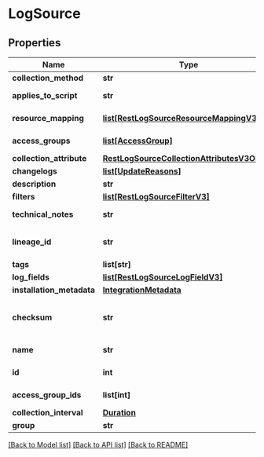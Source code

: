 # LogSource

## Properties
Name | Type | Description | Notes
------------ | ------------- | ------------- | -------------
**collection_method** | **str** |  | [optional] 
**applies_to_script** | **str** | The appliesToScript | [optional] 
**resource_mapping** | [**list[RestLogSourceResourceMappingV3]**](RestLogSourceResourceMappingV3.md) | resource mapping | [optional] 
**access_groups** | [**list[AccessGroup]**](AccessGroup.md) | Module&#x27;s access groups | [optional] 
**collection_attribute** | [**RestLogSourceCollectionAttributesV3Object**](RestLogSourceCollectionAttributesV3Object.md) |  | [optional] 
**changelogs** | [**list[UpdateReasons]**](UpdateReasons.md) |  | [optional] 
**description** | **str** | description | [optional] 
**filters** | [**list[RestLogSourceFilterV3]**](RestLogSourceFilterV3.md) |  | [optional] 
**technical_notes** | **str** | The technicalNotes | [optional] 
**lineage_id** | **str** | The lineageId the LMModule belongs to | [optional] 
**tags** | **list[str]** | tags | [optional] 
**log_fields** | [**list[RestLogSourceLogFieldV3]**](RestLogSourceLogFieldV3.md) |  | [optional] 
**installation_metadata** | [**IntegrationMetadata**](IntegrationMetadata.md) |  | [optional] 
**checksum** | **str** | The metadata checksum for the LMModule content | [optional] 
**name** | **str** | The log source name | [optional] 
**id** | **int** | The ID of the LMModule | [optional] 
**access_group_ids** | **list[int]** | The Access Groups Id&#x27;s | [optional] 
**collection_interval** | [**Duration**](Duration.md) |  | [optional] 
**group** | **str** | group | [optional] 

[[Back to Model list]](../README.md#documentation-for-models) [[Back to API list]](../README.md#documentation-for-api-endpoints) [[Back to README]](../README.md)

